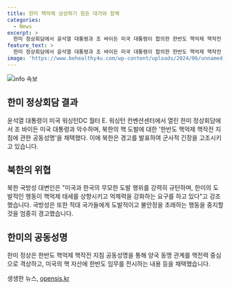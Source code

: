 ```yaml
---
title: 한미 핵억제 상상하기 힘든 대가와 함께
categories:
  - News
excerpt: >
  한미 정상회담에서 윤석열 대통령과 조 바이든 미국 대통령이 합의한 한반도 핵억제 핵작전 지침을 채택했다. 이에 북한은 경고를 무시할 경우 대가는 상상하기 힘들 것이라고 위협했으며, 국방성 대변인은 한미의 도발적 행동을 규탄하고 핵억제 태세를 상향시키고 억제력을 강화해야 한다고 주장했다. 이에 따라 북한은 자국의 활동을 계속할 것을 강조하며 적대 국가들에게 도발적 행동을 중지하도록 엄중히 경고했다.
feature_text: >
  한미 정상회담에서 윤석열 대통령과 조 바이든 미국 대통령이 합의한 한반도 핵억제 핵작전 지침을 채택했다. 이에 북한은 경고를 무시할 경우 대가는 상상하기 힘들 것이라고 위협했으며, 국방성 대변인은 한미의 도발적 행동을 규탄하고 핵억제 태세를 상향시키고 억제력을 강화해야 한다고 주장했다. 이에 따라 북한은 자국의 활동을 계속할 것을 강조하며 적대 국가들에게 도발적 행동을 중지하도록 엄중히 경고했다.
image: 'https://www.behealthy4u.com/wp-content/uploads/2024/06/unnamed-file.png'
---
```


<p><img src="https://www.behealthy4u.com/wp-content/uploads/2024/06/unnamed-file.png" alt="info 속보" /></p>

<h2 data-ke-size="size26">한미 정상회담 결과</h2>

<p data-ke-size="size16">윤석열 대통령이 미국 워싱턴DC 월터 E. 워싱턴 컨벤션센터에서 열린 한미 정상회담에서 조 바이든 미국 대통령과 악수하며, 북한의 핵 도발에 대한 '한반도 핵억제 핵작전 지침에 관한 공동성명'을 채택했다. 이에 북한은 경고를 발표하여 군사적 긴장을 고조시키고 있습니다.</p>

<h2 data-ke-size="size26">북한의 위협</h2>

<p data-ke-size="size16">북한 국방성 대변인은 "미국과 한국의 무모한 도발 행위를 강력히 규탄하며, 한미의 도발적인 행동이 핵억제 태세를 상향시키고 억제력을 강화하는 요구를 하고 있다"고 강조했습니다. 국방성은 또한 적대 국가들에게 도발적이고 불안정을 초래하는 행동을 중지할 것을 엄중히 경고했습니다.</p>

<h2 data-ke-size="size26">한미의 공동성명</h2>

<p data-ke-size="size16">한미 정상은 한반도 핵억제 핵작전 지침 공동성명을 통해 양국 동맹 관계를 핵전력 중심으로 격상하고, 미국의 핵 자산에 한반도 임무를 전시하는 내용 등을 채택했습니다.</p>
생생한 뉴스, <a href="https://opensis.kr" rel="dofollow">opensis.kr</a>


